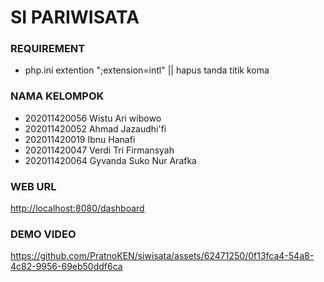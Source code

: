# SI PARIWISATA

### REQUIREMENT
- php.ini extention ";extension=intl" || hapus tanda titik koma

### NAMA KELOMPOK
- 202011420056 Wistu Ari wibowo
- 202011420052 Ahmad Jazaudhi'fi
- 202011420019 Ibnu Hanafi
- 202011420047 Verdi Tri Firmansyah
- 202011420064 Gyvanda Suko Nur Arafka

### WEB URL
[http://localhost:8080/dashboard](http://localhost:8080/dashboard)

### DEMO VIDEO
https://github.com/PratnoKEN/siwisata/assets/62471250/0f13fca4-54a8-4c82-9956-69eb50ddf6ca

